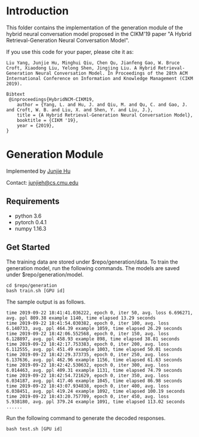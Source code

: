 # Introduction

This folder contains the implementation of the generation module of the hybrid neural conversation model proposed in the CIKM'19 paper "A Hybrid Retrieval-Generation Neural Conversation Model".

If you use this code for your paper, please cite it as:

```
Liu Yang, Junjie Hu, Minghui Qiu, Chen Qu, Jianfeng Gao, W. Bruce Croft, Xiaodong Liu, Yelong Shen, Jingjing Liu. A Hybrid Retrieval-Generation Neural Conversation Model. In Proceedings of the 28th ACM International Conference on Information and Knowledge Management (CIKM 2019).

Bibtext
 @inproceedings{HybridNCM-CIKM19,
	author = {Yang, L. and Hu, J. and Qiu, M. and Qu, C. and Gao, J. and Croft, W. B. and Liu, X. and Shen, Y. and Liu, J.},
	title = {A Hybrid Retrieval-Generation Neural Conversation Model},
	booktitle = {CIKM '19},
	year = {2019},
}
```

# Generation Module

Implemented by [Junjie Hu](http://www.cs.cmu.edu/~junjieh/)

Contact: junjieh@cs.cmu.edu

## Requirements
- python 3.6
- pytorch 0.4.1
- numpy 1.16.3

## Get Started
The training data are stored under $repo/generation/data. To train the generation model, run the following commands. The models are saved under $repo/generation/model.

    cd $repo/generation
    bash train.sh [GPU id]

The sample output is as follows.

```
time 2019-09-22 18:41:41.036222, epoch 0, iter 50, avg. loss 6.696271, avg. ppl 809.38 example 1140, time elapsed 13.29 seconds
time 2019-09-22 18:41:54.030382, epoch 0, iter 100, avg. loss 6.140733, avg. ppl 464.39 example 1059, time elapsed 26.29 seconds
time 2019-09-22 18:42:06.552568, epoch 0, iter 150, avg. loss 6.128897, avg. ppl 458.93 example 898, time elapsed 38.81 seconds
time 2019-09-22 18:42:17.753383, epoch 0, iter 200, avg. loss 6.112555, avg. ppl 451.49 example 1003, time elapsed 50.01 seconds
time 2019-09-22 18:42:29.373735, epoch 0, iter 250, avg. loss 6.137636, avg. ppl 462.96 example 1156, time elapsed 61.63 seconds
time 2019-09-22 18:42:42.530632, epoch 0, iter 300, avg. loss 6.014463, avg. ppl 409.31 example 1131, time elapsed 74.79 seconds
time 2019-09-22 18:42:54.721629, epoch 0, iter 350, avg. loss 6.034187, avg. ppl 417.46 example 1045, time elapsed 86.98 seconds
time 2019-09-22 18:43:07.934838, epoch 0, iter 400, avg. loss 6.038451, avg. ppl 419.24 example 1092, time elapsed 100.19 seconds
time 2019-09-22 18:43:20.757709, epoch 0, iter 450, avg. loss 5.938180, avg. ppl 379.24 example 1091, time elapsed 113.02 seconds
......
```

Run the following command to generate the decoded responses.

    bash test.sh [GPU id]

